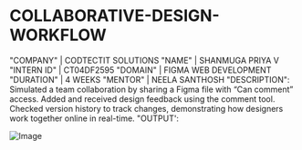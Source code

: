# COLLABORATIVE-DESIGN-WORKFLOW
"COMPANY" | CODTECTIT SOLUTIONS
"NAME" | SHANMUGA PRIYA V 
"INTERN ID" | CT04DF2595 
"DOMAIN" | FIGMA WEB DEVELOPMENT
"DURATION" | 4 WEEKS 
"MENTOR" | NEELA SANTHOSH 
"DESCRIPTION": 
Simulated a team collaboration by sharing a Figma file with “Can comment” access. Added and received design feedback using the comment tool. Checked version history to track changes, demonstrating how designers work together online in real-time.
"OUTPUT':

![Image](https://github.com/user-attachments/assets/666722bf-f5ab-42c3-93a4-5e19a481edba)
